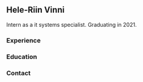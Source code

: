 ## Hele-Riin Vinni

Intern as a it systems specialist.
Graduating in 2021.

### Experience


### Education



### Contact

